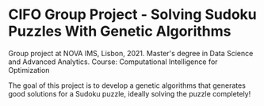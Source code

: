 # CIFO Group Project - Solving Sudoku Puzzles With Genetic Algorithms

Group project at NOVA IMS, Lisbon, 2021. Master's degree in Data Science and Advanced Analytics. Course: Computational Intelligence for Optimization

The goal of this project is to develop a genetic algorithms that generates good solutions for a Sudoku puzzle, ideally solving the puzzle completely!

